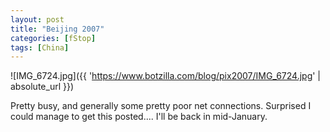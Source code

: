 ```yaml
---
layout: post
title: "Beijing 2007"
categories: [fStop]
tags: [China]
---
```



![IMG_6724.jpg]({{ 'https://www.botzilla.com/blog/pix2007/IMG_6724.jpg' | absolute_url }})


Pretty busy, and generally some pretty poor net connections. Surprised I could manage to get this posted.... I'll be back in mid-January.
